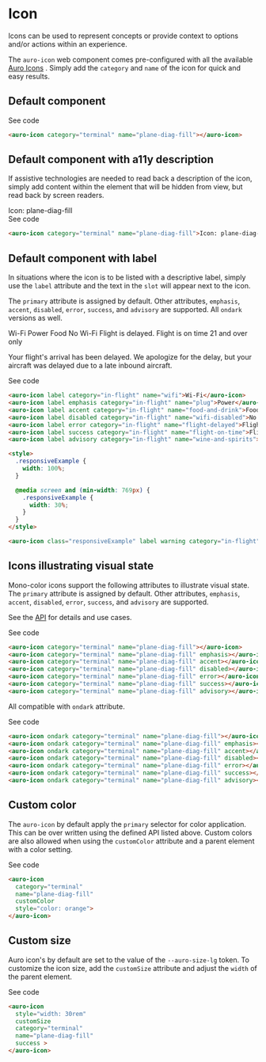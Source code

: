 # Icon

Icons can be used to represent concepts or provide context to options and/or actions within an experience.

The `auro-icon` web component comes pre-configured with all the available [Auro Icons](/icons/usage) . Simply add the `category` and `name` of the icon for quick and easy results.

## Default component

<div class="exampleWrapper">
  <auro-icon category="terminal" name="plane-diag-fill"></auro-icon>
</div>

<auro-accordion lowProfile justifyRight>
  <span slot="trigger">See code</span>

  ```html
  <auro-icon category="terminal" name="plane-diag-fill"></auro-icon>
  ```

</auro-accordion>

## Default component with a11y description

If assistive technologies are needed to read back a description of the icon, simply add content within the element that will be hidden from view, but read back by screen readers.

<div class="exampleWrapper">
  <auro-icon category="terminal" name="plane-diag-fill">Icon: plane-diag-fill</auro-icon>
</div>

<auro-accordion lowProfile justifyRight>
  <span slot="trigger">See code</span>

  ```html
  <auro-icon category="terminal" name="plane-diag-fill">Icon: plane-diag-fill</auro-icon>
  ```

</auro-accordion>

## Default component with label

In situations where the icon is to be listed with a descriptive label, simply use the `label` attribute and the text in the `slot` will appear next to the icon.

The `primary` attribute is assigned by default. Other attributes, `emphasis`, `accent`, `disabled`, `error`, `success`, and `advisory` are supported. All `ondark` versions as well.

<div class="exampleWrapper">
  <auro-icon label category="in-flight" name="wifi">Wi-Fi</auro-icon>
  <auro-icon label emphasis category="in-flight" name="plug">Power</auro-icon>
  <auro-icon label accent category="in-flight" name="food-and-drink">Food</auro-icon>
  <auro-icon label disabled category="in-flight" name="wifi-disabled">No Wi-Fi</auro-icon>
  <auro-icon label error category="in-flight" name="flight-delayed">Flight is delayed.</auro-icon>
  <auro-icon label success category="in-flight" name="flight-on-time">Flight is on time</auro-icon>
  <auro-icon label advisory category="in-flight" name="wine-and-spirits">21 and over only</auro-icon>

  <p></p>

  <style>
    .responsiveExample {
      width: 100%;
    }

    @media screen and (min-width: 769px) {
      .responsiveExample {
        width: 30%;
      }
    }
  </style>

  <auro-icon class="responsiveExample" label warning category="in-flight" name="flight-delayed">Your flight's arrival has been delayed. We apologize for the delay, but your aircraft was delayed due to a late inbound aircraft.</auro-icon>
</div>

<auro-accordion lowProfile justifyRight>
  <span slot="trigger">See code</span>

  ```html
  <auro-icon label category="in-flight" name="wifi">Wi-Fi</auro-icon>
  <auro-icon label emphasis category="in-flight" name="plug">Power</auro-icon>
  <auro-icon label accent category="in-flight" name="food-and-drink">Food</auro-icon>
  <auro-icon label disabled category="in-flight" name="wifi-disabled">No Wi-Fi</auro-icon>
  <auro-icon label error category="in-flight" name="flight-delayed">Flight is delayed.</auro-icon>
  <auro-icon label success category="in-flight" name="flight-on-time">Flight is on time</auro-icon>
  <auro-icon label advisory category="in-flight" name="wine-and-spirits">21 and over only</auro-icon>

  <style>
    .responsiveExample {
      width: 100%;
    }

    @media screen and (min-width: 769px) {
      .responsiveExample {
        width: 30%;
      }
    }
  </style>

  <auro-icon class="responsiveExample" label warning category="in-flight" name="flight-delayed">Your flight's arrival has been delayed. We apologize for the delay, but your aircraft was delayed due to a late inbound aircraft.</auro-icon>

  ```

</auro-accordion>

## Icons illustrating visual state

Mono-color icons support the following attributes to illustrate visual state. The `primary` attribute is assigned by default. Other attributes, `emphasis`, `accent`, `disabled`, `error`, `success`, and `advisory` are supported.

See the [API](/components/auro/icon/api) for details and use cases.

<div class="exampleWrapper">
  <auro-icon category="terminal" name="plane-diag-fill"></auro-icon>
  <auro-icon category="terminal" name="plane-diag-fill" emphasis></auro-icon>
  <auro-icon category="terminal" name="plane-diag-fill" accent></auro-icon>
  <auro-icon category="terminal" name="plane-diag-fill" disabled></auro-icon>
  <auro-icon category="terminal" name="plane-diag-fill" error></auro-icon>
  <auro-icon category="terminal" name="plane-diag-fill" success></auro-icon>
  <auro-icon category="terminal" name="plane-diag-fill" advisory></auro-icon>
</div>

<auro-accordion lowProfile justifyRight>
  <span slot="trigger">See code</span>

  ```html
  <auro-icon category="terminal" name="plane-diag-fill"></auro-icon>
  <auro-icon category="terminal" name="plane-diag-fill" emphasis></auro-icon>
  <auro-icon category="terminal" name="plane-diag-fill" accent></auro-icon>
  <auro-icon category="terminal" name="plane-diag-fill" disabled></auro-icon>
  <auro-icon category="terminal" name="plane-diag-fill" error></auro-icon>
  <auro-icon category="terminal" name="plane-diag-fill" success></auro-icon>
  <auro-icon category="terminal" name="plane-diag-fill" advisory></auro-icon>
  ```

</auro-accordion>

All compatible with `ondark` attribute.

<div class="exampleWrapper--ondark">
  <auro-icon ondark category="terminal" name="plane-diag-fill"></auro-icon>
  <auro-icon ondark category="terminal" name="plane-diag-fill" emphasis></auro-icon>
  <auro-icon ondark category="terminal" name="plane-diag-fill" accent></auro-icon>
  <auro-icon ondark category="terminal" name="plane-diag-fill" disabled></auro-icon>
  <auro-icon ondark category="terminal" name="plane-diag-fill" error></auro-icon>
  <auro-icon ondark category="terminal" name="plane-diag-fill" success></auro-icon>
  <auro-icon ondark category="terminal" name="plane-diag-fill" advisory></auro-icon>
</div>

<auro-accordion lowProfile justifyRight>
  <span slot="trigger">See code</span>

  ```html
  <auro-icon ondark category="terminal" name="plane-diag-fill"></auro-icon>
  <auro-icon ondark category="terminal" name="plane-diag-fill" emphasis></auro-icon>
  <auro-icon ondark category="terminal" name="plane-diag-fill" accent></auro-icon>
  <auro-icon ondark category="terminal" name="plane-diag-fill" disabled></auro-icon>
  <auro-icon ondark category="terminal" name="plane-diag-fill" error></auro-icon>
  <auro-icon ondark category="terminal" name="plane-diag-fill" success></auro-icon>
  <auro-icon ondark category="terminal" name="plane-diag-fill" advisory></auro-icon>
  ```

</auro-accordion>

## Custom color

The `auro-icon` by default apply the `primary` selector for color application. This can be over written using the defined API listed above. Custom colors are also allowed when using the `customColor` attribute and a parent element with a color setting.

<div class="exampleWrapper">
  <auro-icon category="terminal" name="plane-diag-fill" customColor style="color: orange"></auro-icon>
</div>

<auro-accordion lowProfile justifyRight>
  <span slot="trigger">See code</span>

  ```html
  <auro-icon
    category="terminal"
    name="plane-diag-fill"
    customColor
    style="color: orange">
  </auro-icon>

  ```

</auro-accordion>

## Custom size

Auro icon's by default are set to the value of the `--auro-size-lg` token. To customize the icon size, add the `customSize` attribute and adjust the `width` of the parent element.

<div class="exampleWrapper">
  <auro-icon style="width: 30rem" category="terminal" name="plane-diag-fill" success customSize></auro-icon>
</div>

<auro-accordion lowProfile justifyRight>
  <span slot="trigger">See code</span>

  ```html
  <auro-icon
    style="width: 30rem"
    customSize
    category="terminal"
    name="plane-diag-fill"
    success >
  </auro-icon>

  ```

</auro-accordion>

